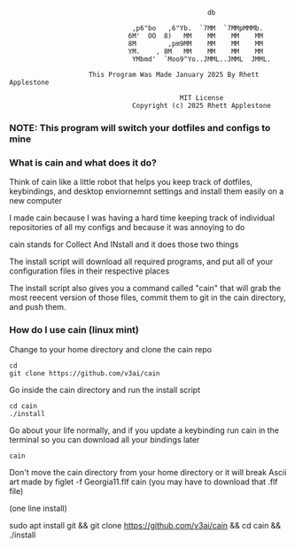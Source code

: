                    
                                                      db                               
                                                                                       
                                   ,p6"bo   ,6"Yb.  `7MM  `7MMpMMMb.                   
                                  6M'  OO  8)   MM    MM    MM    MM                   
                                  8M        ,pm9MM    MM    MM    MM                   
                                  YM.    , 8M   MM    MM    MM    MM                   
                                   YMbmd'  `Moo9^Yo..JMML..JMML  JMML.                 
                                                                                       
                        This Program Was Made January 2025 By Rhett Applestone         
                                                                                       
                                               MIT License                             
                                   Copyright (c) 2025 Rhett Applestone                 

### NOTE: This program will switch your dotfiles and configs to mine

### What is cain and what does it do?

Think of cain like a little robot that helps you keep track of dotfiles, keybindings, and desktop enviornemnt settings and install them easily on a new computer

I made cain because I was having a hard time keeping track of individual repositories of all my configs and because it was annoying to do

cain stands for Collect And INstall and it does those two things

The install script will download all required programs, and put all of your configuration files in their respective places

The install script also gives you a command called "cain" that will grab the most reecent version of those files, commit them to git in the cain directory, and push them.



### How do I use cain (linux mint)


Change to your home directory and clone the cain repo
```
cd 
git clone https://github.com/v3ai/cain
```

Go inside the cain directory and run the install script
```
cd cain
./install
```

Go about your life normally, and if you update a keybinding run cain in the terminal so you can download all your bindings later
```
cain
```

Don't move the cain directory from your home directory or it will break
Ascii art made by figlet -f Georgia11.flf cain (you may have to download that .flf file)


(one line install)

sudo apt install git && git clone https://github.com/v3ai/cain && cd cain && ./install
